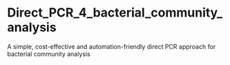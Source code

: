 # Direct_PCR_4_bacterial_community_analysis
 A simple, cost-effective and automation-friendly direct PCR approach for bacterial community analysis
